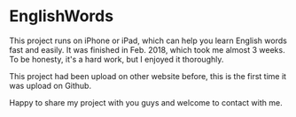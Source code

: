 # EnglishWords
This project runs on iPhone or iPad, which can help you learn English words fast and easily. It was finished in Feb. 2018, which took me almost 3 weeks. To be honesty, it's a hard work, but I enjoyed it thoroughly.

This project had been upload on other website before, this is the first time it was upload on Github. 

Happy to share my project with you guys and welcome to contact with me.
